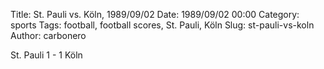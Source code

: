 Title: St. Pauli vs. Köln, 1989/09/02
Date: 1989/09/02 00:00
Category: sports
Tags: football, football scores, St. Pauli, Köln
Slug: st-pauli-vs-koln
Author: carbonero


St. Pauli 1 - 1 Köln
